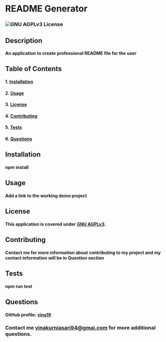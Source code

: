 # README Generator
### ![GNU AGPLv3 License](https://img.shields.io/static/v1?label=License&message=GNU+AGPLv3&color=yellow)
## Description
#### An application to create professional README file for the user
## Table of Contents
#### 1. [Installation](##Installation)
#### 2. [Usage](##Usage)
#### 3. [License](##License)
#### 4. [Contributing](##Contributing)
#### 5. [Tests](##Tests)
#### 6. [Questions](##Questions)
## Installation
#### npm install
## Usage
#### Add a link to the working demo project
## License
#### This application is covered under [GNU AGPLv3](https://choosealicense.com/licenses/agpl-3.0/).
## Contributing
#### Contact me for more information about contributing to my project and my contact information will be in Question section
## Tests
#### npm run test
## Questions
#### GitHub profile: [vina19](https://github.com/vina19)
### Contact me vinakurniasari94@gmai.com for more additional questions.